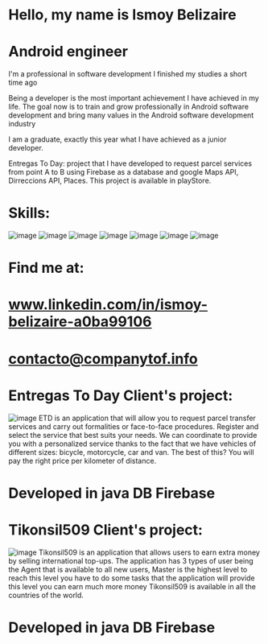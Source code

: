# Hello, my name is Ismoy Belizaire
# Android engineer
I'm a professional in software development I finished my studies a short time ago

Being a developer is the most important achievement I have achieved in my life. The goal now is to train and grow professionally in Android software development and bring many values in the Android software development industry

I am a graduate, exactly this year
what I have achieved as a junior developer.

Entregas To Day: project that I have developed to request parcel services from point A to B
using Firebase as a database and google Maps API, Dirreccions API, Places.
This project is available in playStore.
# Skills:
![image](https://user-images.githubusercontent.com/72107070/132263838-558ac5da-f94b-4569-81f1-1df34a5b1a32.png)
![image](https://user-images.githubusercontent.com/72107070/132263846-9407d0fd-4005-4667-b9a2-50f86ba8eb3d.png)
![image](https://user-images.githubusercontent.com/72107070/132263849-5bd92b49-74f3-401c-b463-bc4db2de8b49.png)
![image](https://user-images.githubusercontent.com/72107070/132263860-bb82b870-da84-4201-b2bb-1f566c418b54.png)
![image](https://user-images.githubusercontent.com/72107070/132263874-d4efe1aa-d757-4480-b547-9debf86b5624.png)
![image](https://user-images.githubusercontent.com/72107070/132263923-e4a6d36f-67c5-41d9-9d3a-1df0fbe68f63.png)
![image](https://user-images.githubusercontent.com/72107070/132263940-d848e237-0441-4bce-b8fc-5047f1a68c13.png)
# Find me at:
# www.linkedin.com/in/ismoy-belizaire-a0ba99106
# contacto@companytof.info
# Entregas To Day Client's project:
![image](https://user-images.githubusercontent.com/72107070/132264149-4935d607-caa0-42e5-92e4-bab925d2efb7.png)
ETD is an application that will allow you to request parcel transfer services and carry out formalities or face-to-face procedures.
Register and select the service that best suits your needs. We can coordinate to provide you with a personalized service thanks to the fact that we have vehicles of different sizes: bicycle, motorcycle, car and van. The best of this? You will pay the right price per kilometer of distance.
# Developed in java DB Firebase


# Tikonsil509 Client's project:
![image](https://user-images.githubusercontent.com/72107070/132264365-d0fce0a0-bf6f-4748-ae79-ab76b229b307.png)
Tikonsil509 is an application that allows users to earn extra money by selling international top-ups. The application has 3 types of user being the Agent that is available to all new users, Master is the highest level to reach this level you have to do some tasks that the application will provide this level you can earn much more money Tikonsil509 is available in all the countries of the world.
# Developed in java DB Firebase


